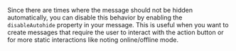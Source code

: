 Since there are times where the message should not be hidden automatically, you
can disable this behavior by enabling the `disableAutohide` property in your
message. This is useful when you want to create messages that require the user
to interact with the action button or for more static interactions like noting
online/offline mode.
